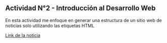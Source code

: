## Actividad N°2 - Introducción al Desarrollo Web
En esta actividad me enfoque en generar una estructura de un sitio web de noticias solo utilizando las etiquetas HTML

[Link de la noticia](https://www.xataka.com/robotica-e-ia/cinta-vhs-ia-ocho-segundos-audio-eso-todo-que-necesito-mujer-para-recuperar-su-voz-perdida)